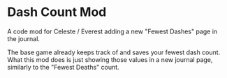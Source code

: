 # Dash Count Mod

A code mod for Celeste / Everest adding a new "Fewest Dashes" page in the journal.

The base game already keeps track of and saves your fewest dash count. What this mod does is just showing those values in a new journal page, similarly to the "Fewest Deaths" count.
